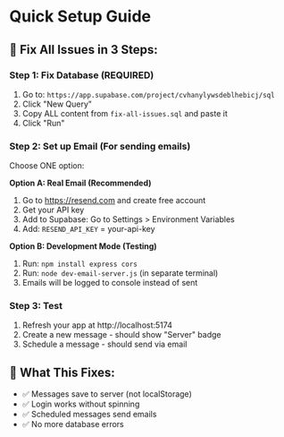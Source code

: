 # Quick Setup Guide

## 🚀 **Fix All Issues in 3 Steps:**

### **Step 1: Fix Database (REQUIRED)**
1. Go to: `https://app.supabase.com/project/cvhanylywsdeblhebicj/sql`
2. Click "New Query"
3. Copy ALL content from `fix-all-issues.sql` and paste it
4. Click "Run"

### **Step 2: Set up Email (For sending emails)**
Choose ONE option:

**Option A: Real Email (Recommended)**
1. Go to https://resend.com and create free account
2. Get your API key
3. Add to Supabase: Go to Settings > Environment Variables
4. Add: `RESEND_API_KEY` = your-api-key

**Option B: Development Mode (Testing)**
1. Run: `npm install express cors` 
2. Run: `node dev-email-server.js` (in separate terminal)
3. Emails will be logged to console instead of sent

### **Step 3: Test**
1. Refresh your app at http://localhost:5174
2. Create a new message - should show "Server" badge
3. Schedule a message - should send via email

## 🎯 **What This Fixes:**
- ✅ Messages save to server (not localStorage)  
- ✅ Login works without spinning
- ✅ Scheduled messages send emails
- ✅ No more database errors



